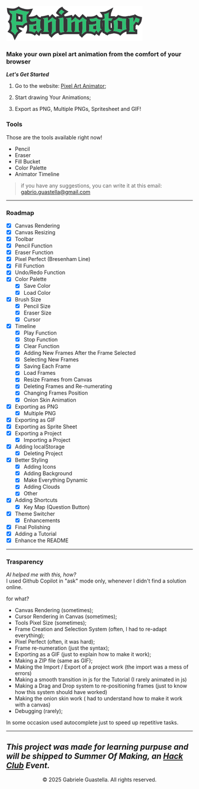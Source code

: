 [![Panimator](./assets/Panimator.svg)](https://gabrigua.github.io/Panimator/)
### Make your own pixel art animation from the comfort of your browser

***Let's Get Started***


1. Go to the website: [Pixel Art Animator](https://gabrigua.github.io/Panimator/);

2. Start drawing Your Animations;

3. Export as PNG, Multiple PNGs, Spritesheet and GIF!

### Tools
Those are the tools available right now!

- Pencil
- Eraser
- Fill Bucket
- Color Palette
- Animator Timeline

> if you have any suggestions, you can write it at this email: gabrio.guastella@gmail.com


---
### Roadmap
- [x] Canvas Rendering
- [x] Canvas Resizing
- [x] Toolbar
- [x] Pencil Function
- [x] Eraser Function
- [x] Pixel Perfect (Bresenham Line)
- [x] Fill Function
- [x] Undo/Redo Function
- [x] Color Palette
    - [x] Save Color
    - [x] Load Color
- [x] Brush Size
    - [x] Pencil Size
    - [x] Eraser Size
    - [x] Cursor
- [x] Timeline
    - [x] Play Function
    - [x] Stop Function
    - [x] Clear Function
    - [x] Adding New Frames After the Frame Selected
    - [x] Selecting New Frames
    - [x] Saving Each Frame
    - [x] Load Frames
    - [x] Resize Frames from Canvas
    - [x] Deleting Frames and Re-numerating
    - [x] Changing Frames Position
    - [x] Onion Skin Animation
- [x] Exporting as PNG
    - [x] Multiple PNG
- [x] Exporting as GIF
- [x] Exporting as Sprite Sheet
- [x] Exporting a Project
    - [x] Importing a Project
- [x] Adding localStorage
    - [x] Deleting Project
- [x] Better Styling
    - [x] Adding Icons
    - [x] Adding Background
    - [x] Make Everything Dynamic
    - [x] Adding Clouds
    - [x] Other
- [x] Adding Shortcuts
    - [x] Key Map (Question Button)
- [x] Theme Switcher
    - [x] Enhancements
- [x] Final Polishing
- [x] Adding a Tutorial
- [x] Enhance the README
---
### Trasparency
*AI helped me with this, how?*<br>
I used Github Copilot in "ask" mode only, whenever I didn't find a solution online.


for what?

- Canvas Rendering (sometimes);
- Cursor Rendering in Canvas (sometimes);
- Tools Pixel Size (sometimes);
- Frame Creation and Selection System (often, I had to re-adapt everything);
- Pixel Perfect (often, it was hard);
- Frame re-numeration (just the syntax);
- Exporting as a GIF (just to explain how to make it work);
- Making a ZIP file (same as GIF);
- Making the Import / Export of a project work (the import was a mess of errors)
- Making a smooth transition in js for the Tutorial (I rarely animated in js)
- Making a Drag and Drop system to re-positioning frames (just to know how this system should have worked)
- Making the onion skin work ( had to understand how to make it work with a canvas)
- Debugging (rarely);

In some occasion used autocomplete just to speed up repetitive tasks.

---
***This project was made for learning purpuse and will be shipped to Summer Of Making, an [Hack Club](https://hackclub.com/) Event.***
---
<p align="center">© 2025 Gabriele Guastella. All rights reserved.</p>

